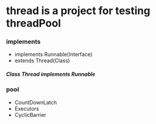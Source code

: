 # thread is a project for testing threadPool
### implements
* implements Runnable(Interface)
* extends Thread(Class)
##### Class Thread implements Runnable
### pool
* CountDownLatch
* Executors
* CyclicBarrier